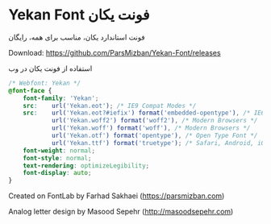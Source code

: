 # Yekan Font فونت یکان
فونت استاندارد یکان، مناسب برای همه، رایگان

Download: https://github.com/ParsMizban/Yekan-Font/releases

استفاده از فونت یکان در وب

```css
/* Webfont: Yekan */
@font-face {
	font-family: 'Yekan';
	src:	url('Yekan.eot'); /* IE9 Compat Modes */
	src:	url('Yekan.eot?#iefix') format('embedded-opentype'), /* IE6-IE8 */
			url('Yekan.woff2') format('woff2'), /* Modern Browsers */
			url('Yekan.woff') format('woff'), /* Modern Browsers */
			url('Yekan.otf') format('opentype'), /* Open Type Font */	
			url('Yekan.ttf') format('truetype'); /* Safari, Android, iOS */
	font-weight: normal;
	font-style: normal;
	text-rendering: optimizeLegibility;
	font-display: auto;
}
```

Created on FontLab by Farhad Sakhaei (https://parsmizban.com)

Analog letter design by Masood Sepehr (http://masoodsepehr.com)
